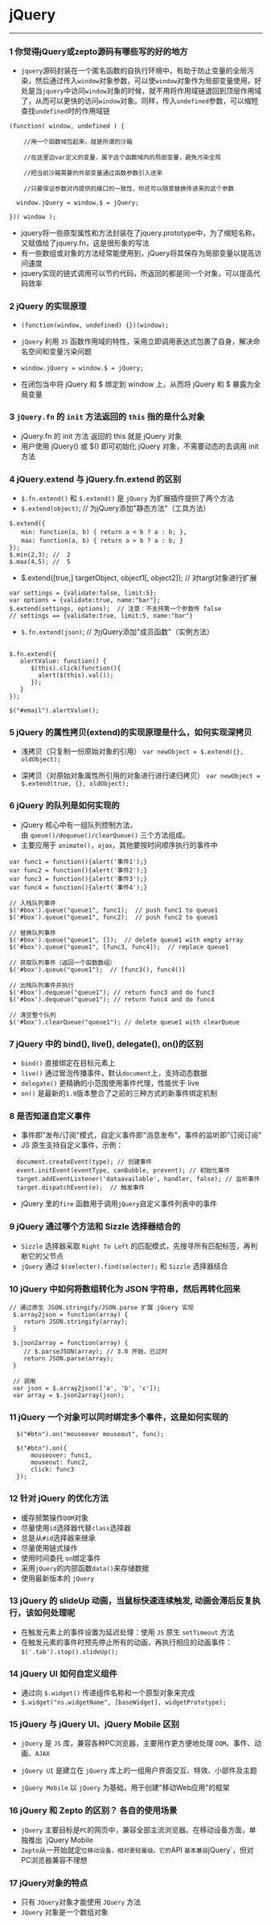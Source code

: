 jQuery
===

-------------------------------------

### 1 你觉得jQuery或zepto源码有哪些写的好的地方

-   `jquery`源码封装在一个匿名函数的自执行环境中，有助于防止变量的全局污染，然后通过传入`window`对象参数，可以使`window`对象作为局部变量使用，好处是当`jquery`中访问`window`对象的时候，就不用将作用域链退回到顶层作用域了，从而可以更快的访问`window`对象。同样，传入`undefined`参数，可以缩短查找`undefined`时的作用域链

```
(function( window, undefined ) {

    //用一个函数域包起来，就是所谓的沙箱

    //在这里边var定义的变量，属于这个函数域内的局部变量，避免污染全局

    //把当前沙箱需要的外部变量通过函数参数引入进来

    //只要保证参数对内提供的接口的一致性，你还可以随意替换传进来的这个参数

  window.jQuery = window.$ = jQuery;

})( window );

```

-   jquery将一些原型属性和方法封装在了jquery.prototype中，为了缩短名称，又赋值给了jquery.fn，这是很形象的写法
-   有一些数组或对象的方法经常能使用到，jQuery将其保存为局部变量以提高访问速度
-   jquery实现的链式调用可以节约代码，所返回的都是同一个对象，可以提高代码效率

### 2 jQuery 的实现原理

-   `(function(window, undefined) {})(window);`

-   `jQuery` 利用 `JS` 函数作用域的特性，采用立即调用表达式包裹了自身，解决命名空间和变量污染问题

-   `window.jQuery = window.$ = jQuery;`

-   在闭包当中将 jQuery 和 $ 绑定到 window 上，从而将 jQuery 和 $ 暴露为全局变量

### 3 `jQuery.fn` 的 `init` 方法返回的 `this` 指的是什么对象

-   jQuery.fn 的 init 方法 返回的 this 就是 jQuery 对象
-   用户使用 jQuery() 或 $() 即可初始化 jQuery 对象，不需要动态的去调用 init 方法

### 4 jQuery.extend 与 jQuery.fn.extend 的区别

-   `$.fn.extend()` 和 `$.extend()` 是 `jQuery` 为扩展插件提拱了两个方法
-   `$.extend(object)`; // 为jQuery添加"静态方法"（工具方法）

```
$.extend({
　　min: function(a, b) { return a < b ? a : b; },
　　max: function(a, b) { return a > b ? a : b; }
});
$.min(2,3); //  2
$.max(4,5); //  5

```

-   $.extend([true,] targetObject, object1[, object2]); // 对targt对象进行扩展

```
var settings = {validate:false, limit:5};
var options = {validate:true, name:"bar"};
$.extend(settings, options);  // 注意：不支持第一个参数传 false
// settings == {validate:true, limit:5, name:"bar"}

```

-   `$.fn.extend(json)`; // 为jQuery添加"成员函数"（实例方法）

```

$.fn.extend({
   alertValue: function() {
      $(this).click(function(){
        alert($(this).val());
      });
   }
});

$("#email").alertValue();

```

### 5 jQuery 的属性拷贝(extend)的实现原理是什么，如何实现深拷贝

-   浅拷贝（只复制一份原始对象的引用） `var newObject = $.extend({}, oldObject);`

-   深拷贝（对原始对象属性所引用的对象进行进行递归拷贝） `var newObject = $.extend(true, {}, oldObject);`

### 6 jQuery 的队列是如何实现的

-   jQuery 核心中有一组队列控制方法，由 `queue()/dequeue()/clearQueue()` 三个方法组成。
-   主要应用于 `animate()`，`ajax`，其他要按时间顺序执行的事件中

```
var func1 = function(){alert('事件1');}
var func2 = function(){alert('事件2');}
var func3 = function(){alert('事件3');}
var func4 = function(){alert('事件4');}

// 入栈队列事件
$('#box').queue("queue1", func1);  // push func1 to queue1
$('#box').queue("queue1", func2);  // push func2 to queue1

// 替换队列事件
$('#box').queue("queue1", []);  // delete queue1 with empty array
$('#box').queue("queue1", [func3, func4]);  // replace queue1

// 获取队列事件（返回一个函数数组）
$('#box').queue("queue1");  // [func3(), func4()]

// 出栈队列事件并执行
$('#box').dequeue("queue1"); // return func3 and do func3
$('#box').dequeue("queue1"); // return func4 and do func4

// 清空整个队列
$('#box').clearQueue("queue1"); // delete queue1 with clearQueue

```

### 7 jQuery 中的 bind(), live(), delegate(), on()的区别

-   `bind()` 直接绑定在目标元素上
-   `live()` 通过冒泡传播事件，默认`document`上，支持动态数据
-   `delegate()` 更精确的小范围使用事件代理，性能优于 live
-   `on()` 是最新的`1.9`版本整合了之前的三种方式的新事件绑定机制

### 8 是否知道自定义事件

-   事件即"发布/订阅"模式，自定义事件即"消息发布"，事件的监听即"订阅订阅"
-   JS 原生支持自定义事件，示例：

```
  document.createEvent(type); // 创建事件
  event.initEvent(eventType, canBubble, prevent); // 初始化事件
  target.addEventListener('dataavailable', handler, false); // 监听事件
  target.dispatchEvent(e);  // 触发事件

```

-   jQuery 里的`fire` 函数用于调用`jQuery`自定义事件列表中的事件

### 9 jQuery 通过哪个方法和 Sizzle 选择器结合的

-   `Sizzle` 选择器采取 `Right To Left` 的匹配模式，先搜寻所有匹配标签，再判断它的父节点
-   `jQuery` 通过 `$(selecter).find(selecter);` 和 `Sizzle` 选择器结合

### 10 jQuery 中如何将数组转化为 JSON 字符串，然后再转化回来

```
// 通过原生 JSON.stringify/JSON.parse 扩展 jQuery 实现
 $.array2json = function(array) {
    return JSON.stringify(array);
 }

 $.json2array = function(array) {
    // $.parseJSON(array); // 3.0 开始，已过时
    return JSON.parse(array);
 }

 // 调用
 var json = $.array2json(['a', 'b', 'c']);
 var array = $.json2array(json);

```

### 11 jQuery 一个对象可以同时绑定多个事件，这是如何实现的

```
  $("#btn").on("mouseover mouseout", func);

  $("#btn").on({
      mouseover: func1,
      mouseout: func2,
      click: func3
  });

```

### 12 针对 jQuery 的优化方法

-   缓存频繁操作`DOM`对象
-   尽量使用`id`选择器代替`class`选择器
-   总是从`#id`选择器来继承
-   尽量使用链式操作
-   使用时间委托 `on`绑定事件
-   采用`jQuery`的内部函数`data()`来存储数据
-   使用最新版本的 `jQuery`

### 13 jQuery 的 slideUp 动画，当鼠标快速连续触发, 动画会滞后反复执行，该如何处理呢

-   在触发元素上的事件设置为延迟处理：使用 `JS` 原生 `setTimeout` 方法
-   在触发元素的事件时预先停止所有的动画，再执行相应的动画事件：`$('.tab').stop().slideUp();`

### 14 jQuery UI 如何自定义组件

-   通过向 `$.widget()` 传递组件名称和一个原型对象来完成
-   `$.widget("ns.widgetName", [baseWidget], widgetPrototype);`

### 15 jQuery 与 jQuery UI、jQuery Mobile 区别

-   `jQuery` 是 `JS` 库，兼容各种PC浏览器，主要用作更方便地处理 `DOM`、事件、动画、`AJAX`

-   `jQuery UI` 是建立在 `jQuery` 库上的一组用户界面交互、特效、小部件及主题

-   `jQuery Mobile` 以 `jQuery` 为基础，用于创建"移动Web应用"的框架

### 16 jQuery 和 Zepto 的区别？ 各自的使用场景

-   `jQuery` 主要目标是`PC`的网页中，兼容全部主流浏览器。在移动设备方面，单独推出 `jQuery Mobile
-   `Zepto`从一开始就定`位移动设备，相对更轻量级。它的`API `基本兼容`jQuery`，但对PC浏览器兼容不理想

### 17 jQuery对象的特点

-   只有 `JQuery`对象才能使用 `JQuery` 方法
-   `JQuery` 对象是一个数组对象

